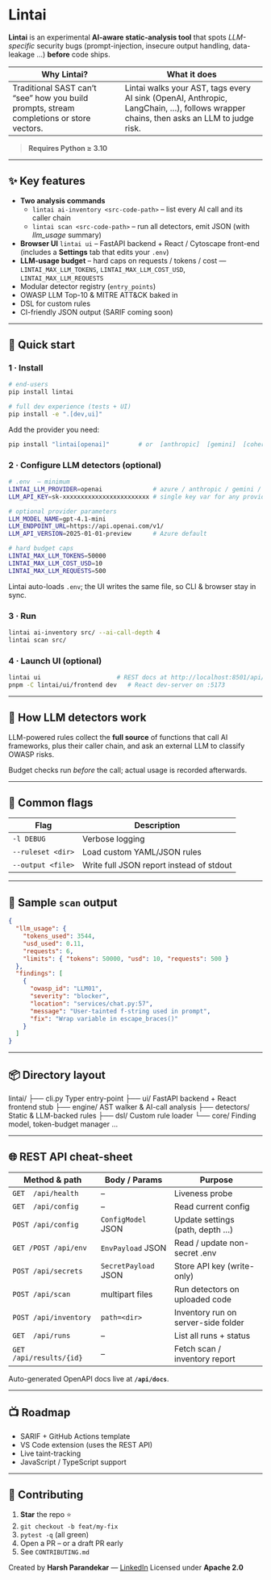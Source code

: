 # Lintai

**Lintai** is an experimental **AI-aware static-analysis tool** that spots _LLM-specific_ security bugs (prompt-injection, insecure output handling, data-leakage …) **before** code ships.

| Why Lintai?                                                                              | What it does                                                                                                                         |
| ---------------------------------------------------------------------------------------- | ------------------------------------------------------------------------------------------------------------------------------------ |
| Traditional SAST can’t “see” how you build prompts, stream completions or store vectors. | Lintai walks your AST, tags every AI sink (OpenAI, Anthropic, LangChain, …), follows wrapper chains, then asks an LLM to judge risk. |

> **Requires Python ≥ 3.10**

---

## ✨ Key features

- **Two analysis commands**
  - `lintai ai-inventory <src-code-path>` – list every AI call and its caller chain
  - `lintai scan <src-code-path>` – run all detectors, emit JSON (with _llm_usage_ summary)
- **Browser UI** `lintai ui` – FastAPI backend + React / Cytoscape front-end (includes a **Settings** tab that edits your `.env`)
- **LLM-usage budget** – hard caps on requests / tokens / cost — `LINTAI_MAX_LLM_TOKENS`, `LINTAI_MAX_LLM_COST_USD`, `LINTAI_MAX_LLM_REQUESTS`
- Modular detector registry (`entry_points`)
- OWASP LLM Top-10 & MITRE ATT&CK baked in
- DSL for custom rules
- CI-friendly JSON output (SARIF coming soon)

---

## 🚀 Quick start

### 1 · Install

```bash
# end-users
pip install lintai

# full dev experience (tests + UI)
pip install -e ".[dev,ui]"
```

Add the provider you need:

```bash
pip install "lintai[openai]"        # or  [anthropic]  [gemini]  [cohere]
```

### 2 · Configure LLM detectors (optional)

```bash
# .env  — minimum
LINTAI_LLM_PROVIDER=openai              # azure / anthropic / gemini / cohere / dummy
LLM_API_KEY=sk-xxxxxxxxxxxxxxxxxxxxxxxx # single key var for any provider

# optional provider parameters
LLM_MODEL_NAME=gpt-4.1-mini
LLM_ENDPOINT_URL=https://api.openai.com/v1/
LLM_API_VERSION=2025-01-01-preview      # Azure default

# hard budget caps
LINTAI_MAX_LLM_TOKENS=50000
LINTAI_MAX_LLM_COST_USD=10
LINTAI_MAX_LLM_REQUESTS=500
```

Lintai auto-loads `.env`; the UI writes the same file, so CLI & browser stay in sync.

### 3 · Run

```bash
lintai ai-inventory src/ --ai-call-depth 4
lintai scan src/
```

### 4 · Launch UI (optional)

```bash
lintai ui                     # REST docs at http://localhost:8501/api/docs
pnpm -C lintai/ui/frontend dev   # React dev-server on :5173
```

---

## 🔬 How LLM detectors work

LLM-powered rules collect the **full source** of functions that call AI frameworks, plus their caller chain, and ask an external LLM to classify OWASP risks.

Budget checks run _before_ the call; actual usage is recorded afterwards.

---

## 🔧 Common flags

| Flag              | Description                              |
| ----------------- | ---------------------------------------- |
| `-l DEBUG`        | Verbose logging                          |
| `--ruleset <dir>` | Load custom YAML/JSON rules              |
| `--output <file>` | Write full JSON report instead of stdout |

---

## 🧪 Sample `scan` output

```json
{
  "llm_usage": {
    "tokens_used": 3544,
    "usd_used": 0.11,
    "requests": 6,
    "limits": { "tokens": 50000, "usd": 10, "requests": 500 }
  },
  "findings": [
    {
      "owasp_id": "LLM01",
      "severity": "blocker",
      "location": "services/chat.py:57",
      "message": "User-tainted f-string used in prompt",
      "fix": "Wrap variable in escape_braces()"
    }
  ]
}
```

---

## 📦 Directory layout

lintai/
├── cli.py Typer entry-point
├── ui/ FastAPI backend + React frontend stub
├── engine/ AST walker & AI-call analysis
├── detectors/ Static & LLM-backed rules
├── dsl/ Custom rule loader
└── core/ Finding model, token-budget manager …

---

## 🌐 REST API cheat-sheet

| Method & path            | Body / Params        | Purpose                             |
| ------------------------ | -------------------- | ----------------------------------- |
| `GET  /api/health`       | –                    | Liveness probe                      |
| `GET  /api/config`       | –                    | Read current config                 |
| `POST /api/config`       | `ConfigModel` JSON   | Update settings (path, depth …)     |
| `GET /POST /api/env`     | `EnvPayload` JSON    | Read / update non-secret .env       |
| `POST /api/secrets`      | `SecretPayload` JSON | Store API key (write-only)          |
| `POST /api/scan`         | multipart files      | Run detectors on uploaded code      |
| `POST /api/inventory`    | `path=<dir>`         | Inventory run on server-side folder |
| `GET  /api/runs`         | –                    | List all runs + status              |
| `GET  /api/results/{id}` | –                    | Fetch scan / inventory report       |

Auto-generated OpenAPI docs live at **`/api/docs`**.

---

## 📺 Roadmap

- SARIF + GitHub Actions template
- VS Code extension (uses the REST API)
- Live taint-tracking
- JavaScript / TypeScript support

---

## 🤝 Contributing

1. **Star** the repo ⭐
2. `git checkout -b feat/my-fix`
3. `pytest -q` (all green)
4. Open a PR – or a draft PR early
5. See `CONTRIBUTING.md`

Created by **Harsh Parandekar** — [LinkedIn](https://linkedin.com/in/hparandekar)
Licensed under **Apache 2.0**
